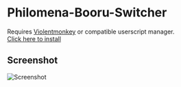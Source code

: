 # Philomena-Booru-Switcher

Requires [Violentmonkey](https://violentmonkey.github.io/) or compatible userscript manager.  
[Click here to install](https://github.com/marktaiwan/Philomena-Booru-Switcher/raw/master/booru-switcher.user.js)

## Screenshot

![Screenshot](https://raw.githubusercontent.com/marktaiwan/Philomena-Booru-Switcher/master/screenshots/screenshot.png)
